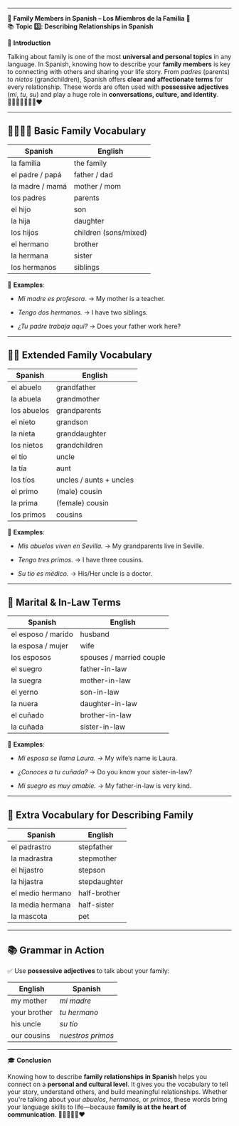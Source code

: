 
---
🌟 **Family Members in Spanish – Los Miembros de la Familia** 🌟  
📚 **Topic 3️⃣: Describing Relationships in Spanish**

📘 **Introduction**

Talking about family is one of the most **universal and personal topics** in any language. In Spanish, knowing how to describe your **family members** is key to connecting with others and sharing your life story. From _padres_ (parents) to _nietos_ (grandchildren), Spanish offers **clear and affectionate terms** for every relationship. These words are often used with **possessive adjectives** (_mi_, _tu_, _su_) and play a huge role in **conversations, culture, and identity**. 🧑‍🤝‍🧑👨‍👩‍👧‍👦❤️

---

## 👨‍👩‍👧‍👦 **Basic Family Vocabulary**

|Spanish|English|
|---|---|
|la familia|the family|
|el padre / papá|father / dad|
|la madre / mamá|mother / mom|
|los padres|parents|
|el hijo|son|
|la hija|daughter|
|los hijos|children (sons/mixed)|
|el hermano|brother|
|la hermana|sister|
|los hermanos|siblings|

📝 **Examples**:

- _Mi madre es profesora._ → My mother is a teacher.
    
- _Tengo dos hermanos._ → I have two siblings.
    
- _¿Tu padre trabaja aquí?_ → Does your father work here?
    

---

## 🧓👶 **Extended Family Vocabulary**

|Spanish|English|
|---|---|
|el abuelo|grandfather|
|la abuela|grandmother|
|los abuelos|grandparents|
|el nieto|grandson|
|la nieta|granddaughter|
|los nietos|grandchildren|
|el tío|uncle|
|la tía|aunt|
|los tíos|uncles / aunts + uncles|
|el primo|(male) cousin|
|la prima|(female) cousin|
|los primos|cousins|

📝 **Examples**:

- _Mis abuelos viven en Sevilla._ → My grandparents live in Seville.
    
- _Tengo tres primos._ → I have three cousins.
    
- _Su tío es médico._ → His/Her uncle is a doctor.
    

---

## 💍 **Marital & In-Law Terms**

|Spanish|English|
|---|---|
|el esposo / marido|husband|
|la esposa / mujer|wife|
|los esposos|spouses / married couple|
|el suegro|father-in-law|
|la suegra|mother-in-law|
|el yerno|son-in-law|
|la nuera|daughter-in-law|
|el cuñado|brother-in-law|
|la cuñada|sister-in-law|

📝 **Examples**:

- _Mi esposa se llama Laura._ → My wife’s name is Laura.
    
- _¿Conoces a tu cuñada?_ → Do you know your sister-in-law?
    
- _Mi suegro es muy amable._ → My father-in-law is very kind.
    

---

## 🧠 **Extra Vocabulary for Describing Family**

|Spanish|English|
|---|---|
|el padrastro|stepfather|
|la madrastra|stepmother|
|el hijastro|stepson|
|la hijastra|stepdaughter|
|el medio hermano|half-brother|
|la media hermana|half-sister|
|la mascota|pet|

---

## 📚 Grammar in Action

✅ Use **possessive adjectives** to talk about your family:

|English|Spanish|
|---|---|
|my mother|_mi madre_|
|your brother|_tu hermano_|
|his uncle|_su tío_|
|our cousins|_nuestros primos_|

---

🎓 **Conclusion**

Knowing how to describe **family relationships in Spanish** helps you connect on a **personal and cultural level**. It gives you the vocabulary to tell your story, understand others, and build meaningful relationships. Whether you're talking about your _abuelos_, _hermanos_, or _primos_, these words bring your language skills to life—because **family is at the heart of communication**. 👨‍👩‍👧‍👦💬❤️
